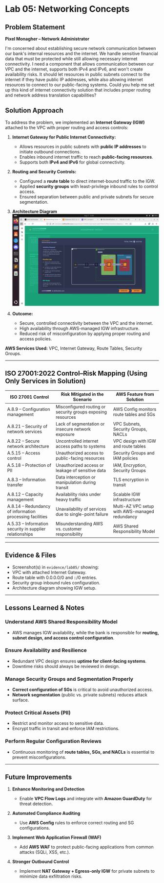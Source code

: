 # Lab 05: Networking Concepts

## Problem Statement

**Pixel Monagher – Network Administrator**  

I'm concerned about establishing secure network communication between our bank's internal resources and the internet. We handle sensitive financial data that must be protected while still allowing necessary internet connectivity. I need a component that allows communication between our VPC and the internet, supports both IPv4 and IPv6, and won't create availability risks. It should let resources in public subnets connect to the internet if they have public IP addresses, while also allowing internet resources to connect to our public-facing systems. Could you help me set up this kind of internet connectivity solution that includes proper routing and network address translation capabilities?

## Solution Approach

To address the problem, we implemented an **Internet Gateway (IGW)** attached to the VPC with proper routing and access controls:  

1. **Internet Gateway for Public Internet Connectivity:**  
   - Allows resources in public subnets with **public IP addresses** to initiate outbound connections.  
   - Enables inbound internet traffic to reach **public-facing resources**.  
   - Supports both **IPv4 and IPv6** for global connectivity.  

2. **Routing and Security Controls:**  
   - Configured a **route table** to direct internet-bound traffic to the IGW.  
   - Applied **security groups** with least-privilege inbound rules to control access.  
   - Ensured separation between public and private subnets for secure segmentation.  

3. **Architecture Diagram**  
   ![Architecture Diagram](../evidence/lab05/architecture-diagram.png)  

4. **Outcome:**  
   - Secure, controlled connectivity between the VPC and the internet.  
   - High availability through AWS-managed IGW infrastructure.  
   - Reduced risk of misconfiguration by applying proper routing and access policies.  

**AWS Services Used:** VPC, Internet Gateway, Route Tables, Security Groups.  

---

## ISO 27001:2022 Control–Risk Mapping (Using Only Services in Solution)

| ISO 27001 Control | Risk Mitigated in the Scenario | AWS Feature from Solution |
|------------------|--------------------------------|---------------------------|
| A.8.9 – Configuration management | Misconfigured routing or security groups exposing resources | AWS Config monitors route tables and SGs |
| A.8.21 – Security of network services | Lack of segmentation or insecure network exposure | VPC Subnets, Security Groups, NACLs |
| A.8.22 – Secure network architecture | Uncontrolled internet access paths to systems | VPC design with IGW and route tables |
| A.5.15 – Access control | Unauthorized access to public-facing resources | Security Groups and IAM policies |
| A.5.18 – Protection of PII | Unauthorized access or leakage of sensitive data | IAM, Encryption, Security Groups |
| A.8.3 – Information transfer | Data interception or manipulation during transit | TLS encryption in transit |
| A.8.12 – Capacity management | Availability risks under heavy traffic | Scalable IGW infrastructure |
| A.8.14 – Redundancy of information processing facilities | Unavailability of services due to single-point failure | Multi-AZ VPC setup with AWS-managed redundancy |
| A.5.33 – Information security in supplier relationships | Misunderstanding AWS vs. customer responsibility | AWS Shared Responsibility Model |

---

## Evidence & Files

- Screenshot(s) in `evidence/lab05/` showing:  
- VPC with attached Internet Gateway.  
- Route table with 0.0.0.0/0 and ::/0 entries.  
- Security group inbound rules configuration.  
- Architecture diagram showing IGW setup.  

---

## Lessons Learned & Notes

### Understand AWS Shared Responsibility Model
- AWS manages IGW availability, while the bank is responsible for **routing, subnet design, and access control configuration**.  

### Ensure Availability and Resilience
- Redundant VPC design ensures **uptime for client-facing systems**.  
- Downtime risks should always be reviewed in design.  

### Manage Security Groups and Segmentation Properly
- **Correct configuration of SGs** is critical to avoid unauthorized access.  
- **Network segmentation** (public vs. private subnets) reduces attack surface.  

### Protect Critical Assets (PII)
- Restrict and monitor access to sensitive data.  
- Encrypt traffic in transit and enforce IAM restrictions.  

### Perform Regular Configuration Reviews
- Continuous monitoring of **route tables, SGs, and NACLs** is essential to prevent misconfigurations.  

---

## Future Improvements

1. **Enhance Monitoring and Detection**  
   - Enable **VPC Flow Logs** and integrate with **Amazon GuardDuty** for threat detection.  

2. **Automated Compliance Auditing**  
   - Use **AWS Config** rules to enforce correct routing and SG configurations.  

3. **Implement Web Application Firewall (WAF)**  
   - Add **AWS WAF** to protect public-facing applications from common attacks (SQLi, XSS, etc.).  

4. **Stronger Outbound Control**  
   - Implement **NAT Gateway + Egress-only IGW** for private subnets to minimize data exfiltration risks.  
